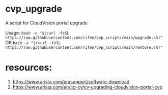 # cvp_upgrade

A script for CloudVision portal upgrade

Usage: 
`bash -c "$(curl -fsSL https://raw.githubusercontent.com/rifen/cvp_scripts/main/upgrade.sh)"` 
OR 
`bash -c "$(curl -fsSL https://raw.githubusercontent.com/rifen/cvp_scripts/main/restore.sh)"`

# resources:
1. https://www.arista.com/en/support/software-download
2. https://www.arista.com/en/cg-cv/cv-upgrading-cloudvision-portal-cvp
